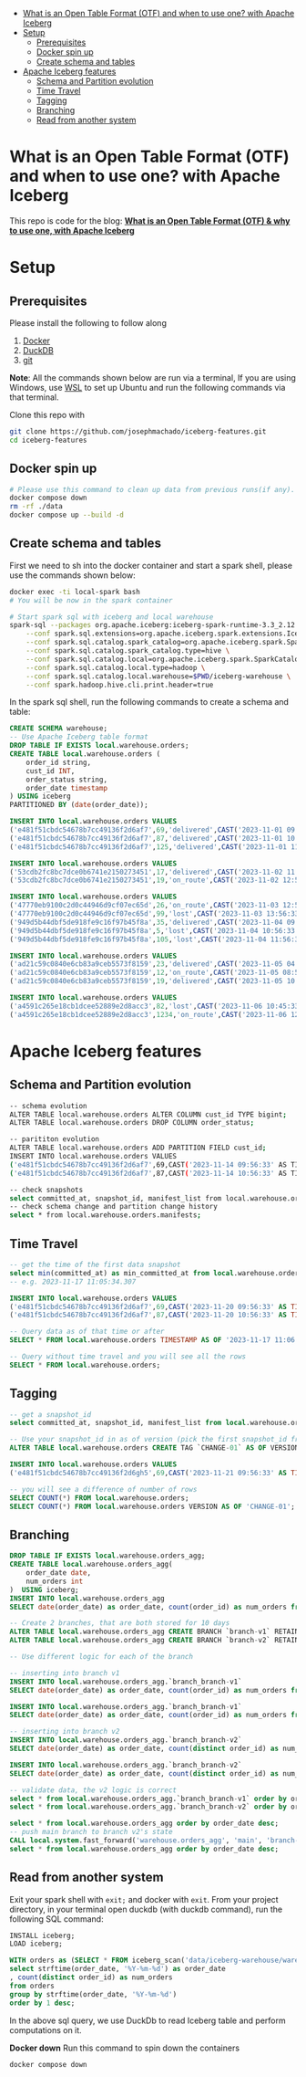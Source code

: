 - [What is an Open Table Format (OTF) and when to use one? with Apache Iceberg](#what-is-an-open-table-format--otf--and-when-to-use-one--with-apache-iceberg)
- [Setup](#setup)
  * [Prerequisites](#prerequisites)
  * [Docker spin up](#docker-spin-up)
  * [Create schema and tables](#create-schema-and-tables)
- [Apache Iceberg features](#apache-iceberg-features)
  * [Schema and Partition evolution](#schema-and-partition-evolution)
  * [Time Travel](#time-travel)
  * [Tagging](#tagging)
  * [Branching](#branching)
  * [Read from another system](#read-from-another-system)

# What is an Open Table Format (OTF) and when to use one? with Apache Iceberg

This repo is code for the blog: **[What is an Open Table Format (OTF) & why to use one, with Apache Iceberg](https://www.startdataengineering.com/post/what_why_table_format/)**

# Setup

## Prerequisites

Please install the following to follow along

1. [Docker](https://docs.docker.com/engine/install/)
2. [DuckDB](https://duckdb.org/docs/installation/)
3. [git](https://git-scm.com/downloads)

**Note**: All the commands shown below are run via a terminal, If you are using Windows, use [WSL](https://ubuntu.com/tutorials/install-ubuntu-on-wsl2-on-windows-10#1-overview) to set up Ubuntu and run the following commands via that terminal.

Clone this repo with 
```bash
git clone https://github.com/josephmachado/iceberg-features.git
cd iceberg-features
```

## Docker spin up

```bash
# Please use this command to clean up data from previous runs(if any).
docker compose down
rm -rf ./data
docker compose up --build -d
```

## Create schema and tables

First we need to sh into the docker container and start a spark shell, please use the commands shown below:

```bash
docker exec -ti local-spark bash
# You will be now in the spark container
```

```bash
# Start spark sql with iceberg and local warehouse
spark-sql --packages org.apache.iceberg:iceberg-spark-runtime-3.3_2.12:1.4.2\
    --conf spark.sql.extensions=org.apache.iceberg.spark.extensions.IcebergSparkSessionExtensions \
    --conf spark.sql.catalog.spark_catalog=org.apache.iceberg.spark.SparkSessionCatalog \
    --conf spark.sql.catalog.spark_catalog.type=hive \
    --conf spark.sql.catalog.local=org.apache.iceberg.spark.SparkCatalog \
    --conf spark.sql.catalog.local.type=hadoop \
    --conf spark.sql.catalog.local.warehouse=$PWD/iceberg-warehouse \
    --conf spark.hadoop.hive.cli.print.header=true
```

In the spark sql shell, run the following commands to create a schema and table:

```sql
CREATE SCHEMA warehouse;
-- Use Apache Iceberg table format
DROP TABLE IF EXISTS local.warehouse.orders;
CREATE TABLE local.warehouse.orders (
    order_id string,
    cust_id INT,
    order_status string,
    order_date timestamp
) USING iceberg
PARTITIONED BY (date(order_date));

INSERT INTO local.warehouse.orders VALUES
('e481f51cbdc54678b7cc49136f2d6af7',69,'delivered',CAST('2023-11-01 09:56:33' AS TIMESTAMP)),
('e481f51cbdc54678b7cc49136f2d6af7',87,'delivered',CAST('2023-11-01 10:56:33' AS TIMESTAMP)),
('e481f51cbdc54678b7cc49136f2d6af7',125,'delivered',CAST('2023-11-01 11:56:33' AS TIMESTAMP));

INSERT INTO local.warehouse.orders VALUES
('53cdb2fc8bc7dce0b6741e2150273451',17,'delivered',CAST('2023-11-02 11:56:33' AS TIMESTAMP)),
('53cdb2fc8bc7dce0b6741e2150273451',19,'on_route',CAST('2023-11-02 12:56:33' AS TIMESTAMP));

INSERT INTO local.warehouse.orders VALUES
('47770eb9100c2d0c44946d9cf07ec65d',26,'on_route',CAST('2023-11-03 12:56:33' AS TIMESTAMP)),
('47770eb9100c2d0c44946d9cf07ec65d',99,'lost',CAST('2023-11-03 13:56:33' AS TIMESTAMP)),
('949d5b44dbf5de918fe9c16f97b45f8a',35,'delivered',CAST('2023-11-04 09:56:33' AS TIMESTAMP)),
('949d5b44dbf5de918fe9c16f97b45f8a',5,'lost',CAST('2023-11-04 10:56:33' AS TIMESTAMP)),
('949d5b44dbf5de918fe9c16f97b45f8a',105,'lost',CAST('2023-11-04 11:56:33' AS TIMESTAMP));

INSERT INTO local.warehouse.orders VALUES
('ad21c59c0840e6cb83a9ceb5573f8159',23,'delivered',CAST('2023-11-05 04:56:33' AS TIMESTAMP)),
('ad21c59c0840e6cb83a9ceb5573f8159',12,'on_route',CAST('2023-11-05 08:56:33' AS TIMESTAMP)),
('ad21c59c0840e6cb83a9ceb5573f8159',19,'delivered',CAST('2023-11-05 10:56:33' AS TIMESTAMP));

INSERT INTO local.warehouse.orders VALUES
('a4591c265e18cb1dcee52889e2d8acc3',82,'lost',CAST('2023-11-06 10:45:33' AS TIMESTAMP)),
('a4591c265e18cb1dcee52889e2d8acc3',1234,'on_route',CAST('2023-11-06 12:45:33' AS TIMESTAMP));
```

# Apache Iceberg features

## Schema and Partition evolution

```bash
-- schema evolution
ALTER TABLE local.warehouse.orders ALTER COLUMN cust_id TYPE bigint;
ALTER TABLE local.warehouse.orders DROP COLUMN order_status;

-- parititon evolution
ALTER TABLE local.warehouse.orders ADD PARTITION FIELD cust_id;
INSERT INTO local.warehouse.orders VALUES 
('e481f51cbdc54678b7cc49136f2d6af7',69,CAST('2023-11-14 09:56:33' AS TIMESTAMP)),
('e481f51cbdc54678b7cc49136f2d6af7',87,CAST('2023-11-14 10:56:33' AS TIMESTAMP));

-- check snapshots
select committed_at, snapshot_id, manifest_list from local.warehouse.orders.snapshots;
-- check schema change and partition change history
select * from local.warehouse.orders.manifests;
```

## Time Travel

```sql
-- get the time of the first data snapshot
select min(committed_at) as min_committed_at from local.warehouse.orders.snapshots;
-- e.g. 2023-11-17 11:05:34.307

INSERT INTO local.warehouse.orders VALUES 
('e481f51cbdc54678b7cc49136f2d6af7',69,CAST('2023-11-20 09:56:33' AS TIMESTAMP)),
('e481f51cbdc54678b7cc49136f2d6af7',87,CAST('2023-11-20 10:56:33' AS TIMESTAMP));

-- Query data as of that time or after
SELECT * FROM local.warehouse.orders TIMESTAMP AS OF '2023-11-17 11:06:00.00';

-- Query without time travel and you will see all the rows
SELECT * FROM local.warehouse.orders;
```

## Tagging 

```sql
-- get a snapshot_id
select committed_at, snapshot_id, manifest_list from local.warehouse.orders.snapshots order by committed_at;

-- Use your snapshot_id in as of version (pick the first snapshot_id from above)
ALTER TABLE local.warehouse.orders CREATE TAG `CHANGE-01` AS OF VERSION 3277809923527865161 RETAIN 10 DAYS;

INSERT INTO local.warehouse.orders VALUES 
('e481f51cbdc54678b7cc49136f2d6gh5',69,CAST('2023-11-21 09:56:33' AS TIMESTAMP));

-- you will see a difference of number of rows
SELECT COUNT(*) FROM local.warehouse.orders;
SELECT COUNT(*) FROM local.warehouse.orders VERSION AS OF 'CHANGE-01';
```
## Branching

```sql
DROP TABLE IF EXISTS local.warehouse.orders_agg;
CREATE TABLE local.warehouse.orders_agg(
    order_date date,
    num_orders int
)  USING iceberg;
INSERT INTO local.warehouse.orders_agg
SELECT date(order_date) as order_date, count(order_id) as num_orders from local.warehouse.orders WHERE date(order_date) = '2023-11-02' GROUP BY 1;

-- Create 2 branches, that are both stored for 10 days
ALTER TABLE local.warehouse.orders_agg CREATE BRANCH `branch-v1` RETAIN 10 DAYS;
ALTER TABLE local.warehouse.orders_agg CREATE BRANCH `branch-v2` RETAIN 10 DAYS;

-- Use different logic for each of the branch

-- inserting into branch v1
INSERT INTO local.warehouse.orders_agg.`branch_branch-v1`
SELECT date(order_date) as order_date, count(order_id) as num_orders from local.warehouse.orders WHERE date(order_date) = '2023-11-03' GROUP BY 1;

INSERT INTO local.warehouse.orders_agg.`branch_branch-v1`
SELECT date(order_date) as order_date, count(order_id) as num_orders from local.warehouse.orders WHERE date(order_date) = '2023-11-04' GROUP BY 1;

-- inserting into branch v2
INSERT INTO local.warehouse.orders_agg.`branch_branch-v2`
SELECT date(order_date) as order_date, count(distinct order_id) as num_orders from local.warehouse.orders WHERE date(order_date) = '2023-11-03' GROUP BY 1;

INSERT INTO local.warehouse.orders_agg.`branch_branch-v2`
SELECT date(order_date) as order_date, count(distinct order_id) as num_orders from local.warehouse.orders WHERE date(order_date) = '2023-11-04' GROUP BY 1;

-- validate data, the v2 logic is correct
select * from local.warehouse.orders_agg.`branch_branch-v1` order by order_date;
select * from local.warehouse.orders_agg.`branch_branch-v2` order by order_date;

select * from local.warehouse.orders_agg order by order_date desc; 
-- push main branch to branch v2's state
CALL local.system.fast_forward('warehouse.orders_agg', 'main', 'branch-v2');
select * from local.warehouse.orders_agg order by order_date desc;
```

## Read from another system

Exit your spark shell with `exit;` and docker with `exit`. From your project directory, in your terminal open duckdb (with duckdb command), run the following SQL command:

```sql
INSTALL iceberg;
LOAD iceberg;

WITH orders as (SELECT * FROM iceberg_scan('data/iceberg-warehouse/warehouse/orders', ALLOW_MOVED_PATHS=true))
select strftime(order_date, '%Y-%m-%d') as order_date
, count(distinct order_id) as num_orders
from orders 
group by strftime(order_date, '%Y-%m-%d') 
order by 1 desc;
```

In the above sql query, we use DuckDb to read Iceberg table and perform computations on it.

**Docker down** Run this command to spin down the containers

```bash
docker compose down
```
